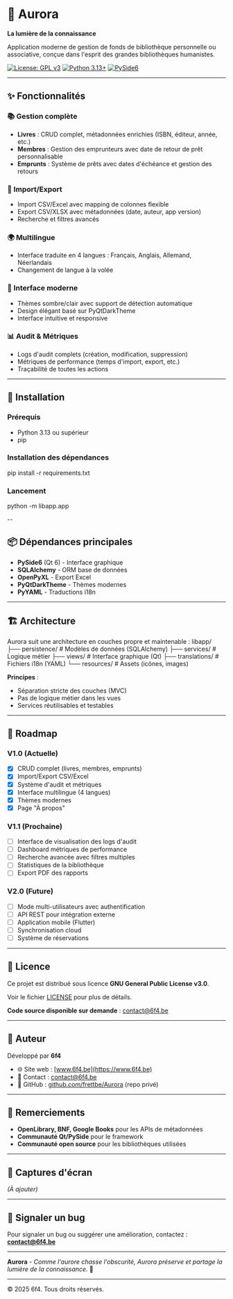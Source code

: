 # 🌅 Aurora

**La lumière de la connaissance**

Application moderne de gestion de fonds de bibliothèque personnelle ou associative, conçue dans l'esprit des grandes bibliothèques humanistes.

[![License: GPL v3](https://img.shields.io/badge/License-GPLv3-blue.svg)](https://www.gnu.org/licenses/gpl-3.0)
[![Python 3.13+](https://img.shields.io/badge/python-3.13+-blue.svg)](https://www.python.org/downloads/)
[![PySide6](https://img.shields.io/badge/PySide6-Qt6-green.svg)](https://wiki.qt.io/Qt_for_Python)

---

## ✨ Fonctionnalités

### 📚 Gestion complète
- **Livres** : CRUD complet, métadonnées enrichies (ISBN, éditeur, année, etc.)
- **Membres** : Gestion des emprunteurs avec date de retour de prêt personnalisable
- **Emprunts** : Système de prêts avec dates d'échéance et gestion des retours

### 🔄 Import/Export
- Import CSV/Excel avec mapping de colonnes flexible
- Export CSV/XLSX avec métadonnées (date, auteur, app version)
- Recherche et filtres avancés

### 🌍 Multilingue
- Interface traduite en 4 langues : Français, Anglais, Allemand, Néerlandais
- Changement de langue à la volée

### 🎨 Interface moderne
- Thèmes sombre/clair avec support de détection automatique
- Design élégant basé sur PyQtDarkTheme
- Interface intuitive et responsive

### 📊 Audit & Métriques
- Logs d'audit complets (création, modification, suppression)
- Métriques de performance (temps d'import, export, etc.)
- Traçabilité de toutes les actions

---

## 🚀 Installation

### Prérequis
- Python 3.13 ou supérieur
- pip

### Installation des dépendances
pip install -r requirements.txt

### Lancement
python -m libapp.app

--

## 📦 Dépendances principales

- **PySide6** (Qt 6) - Interface graphique
- **SQLAlchemy** - ORM base de données
- **OpenPyXL** - Export Excel
- **PyQtDarkTheme** - Thèmes modernes
- **PyYAML** - Traductions i18n

---

## 🏗️ Architecture

Aurora suit une architecture en couches propre et maintenable :
libapp/
├── persistence/ # Modèles de données (SQLAlchemy)
├── services/ # Logique métier
├── views/ # Interface graphique (Qt)
├── translations/ # Fichiers i18n (YAML)
└── resources/ # Assets (icônes, images)

**Principes** :
- Séparation stricte des couches (MVC)
- Pas de logique métier dans les vues
- Services réutilisables et testables

---

## 🎯 Roadmap

### V1.0 (Actuelle)
- [x] CRUD complet (livres, membres, emprunts)
- [x] Import/Export CSV/Excel
- [x] Système d'audit et métriques
- [x] Interface multilingue (4 langues)
- [x] Thèmes modernes
- [x] Page "À propos"

### V1.1 (Prochaine)
- [ ] Interface de visualisation des logs d'audit
- [ ] Dashboard métriques de performance
- [ ] Recherche avancée avec filtres multiples
- [ ] Statistiques de la bibliothèque
- [ ] Export PDF des rapports

### V2.0 (Future)
- [ ] Mode multi-utilisateurs avec authentification
- [ ] API REST pour intégration externe
- [ ] Application mobile (Flutter)
- [ ] Synchronisation cloud
- [ ] Système de réservations

---

## 📜 Licence

Ce projet est distribué sous licence **GNU General Public License v3.0**.

Voir le fichier [LICENSE](LICENSE) pour plus de détails.

**Code source disponible sur demande** : contact@6f4.be

---

## 👤 Auteur

Développé par **6f4**

- 🌐 Site web : [www.6f4.be](https://www.6f4.be)
- 📧 Contact : contact@6f4.be
- 🐙 GitHub : [github.com/frettbe/Aurora](https://github.com/frettbe/Aurora) (repo privé)

---

## 🙏 Remerciements

- **OpenLibrary, BNF, Google Books** pour les APIs de métadonnées
- **Communauté Qt/PySide** pour le framework
- **Communauté open source** pour les bibliothèques utilisées

---

## 📸 Captures d'écran

*(À ajouter)*

---

## 🐛 Signaler un bug

Pour signaler un bug ou suggérer une amélioration, contactez : **contact@6f4.be**

---

**Aurora** - *Comme l'aurore chasse l'obscurité, Aurora préserve et partage la lumière de la connaissance.* 🌅

---

© 2025 6f4. Tous droits réservés.